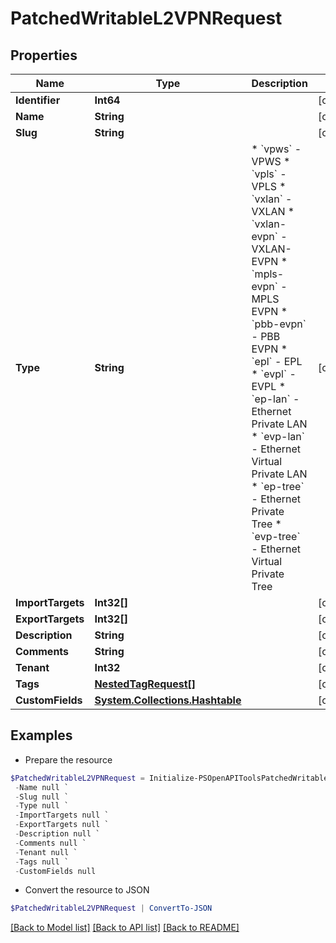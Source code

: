 # PatchedWritableL2VPNRequest
## Properties

Name | Type | Description | Notes
------------ | ------------- | ------------- | -------------
**Identifier** | **Int64** |  | [optional] 
**Name** | **String** |  | [optional] 
**Slug** | **String** |  | [optional] 
**Type** | **String** | * &#x60;vpws&#x60; - VPWS * &#x60;vpls&#x60; - VPLS * &#x60;vxlan&#x60; - VXLAN * &#x60;vxlan-evpn&#x60; - VXLAN-EVPN * &#x60;mpls-evpn&#x60; - MPLS EVPN * &#x60;pbb-evpn&#x60; - PBB EVPN * &#x60;epl&#x60; - EPL * &#x60;evpl&#x60; - EVPL * &#x60;ep-lan&#x60; - Ethernet Private LAN * &#x60;evp-lan&#x60; - Ethernet Virtual Private LAN * &#x60;ep-tree&#x60; - Ethernet Private Tree * &#x60;evp-tree&#x60; - Ethernet Virtual Private Tree | [optional] 
**ImportTargets** | **Int32[]** |  | [optional] 
**ExportTargets** | **Int32[]** |  | [optional] 
**Description** | **String** |  | [optional] 
**Comments** | **String** |  | [optional] 
**Tenant** | **Int32** |  | [optional] 
**Tags** | [**NestedTagRequest[]**](NestedTagRequest.md) |  | [optional] 
**CustomFields** | [**System.Collections.Hashtable**](AnyType.md) |  | [optional] 

## Examples

- Prepare the resource
```powershell
$PatchedWritableL2VPNRequest = Initialize-PSOpenAPIToolsPatchedWritableL2VPNRequest  -Identifier null `
 -Name null `
 -Slug null `
 -Type null `
 -ImportTargets null `
 -ExportTargets null `
 -Description null `
 -Comments null `
 -Tenant null `
 -Tags null `
 -CustomFields null
```

- Convert the resource to JSON
```powershell
$PatchedWritableL2VPNRequest | ConvertTo-JSON
```

[[Back to Model list]](../README.md#documentation-for-models) [[Back to API list]](../README.md#documentation-for-api-endpoints) [[Back to README]](../README.md)

